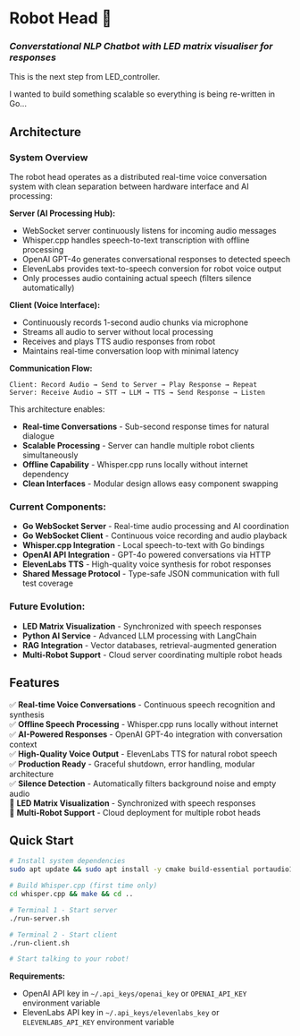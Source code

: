 # Robot Head :robot: 
### *Converstational NLP Chatbot with LED matrix visualiser for responses*

This is the next step from LED_controller.

I wanted to build something scalable so everything is being re-written in Go...

## Architecture

### System Overview

The robot head operates as a distributed real-time voice conversation system with clean separation between hardware interface and AI processing:

**Server (AI Processing Hub):**
- WebSocket server continuously listens for incoming audio messages
- Whisper.cpp handles speech-to-text transcription with offline processing
- OpenAI GPT-4o generates conversational responses to detected speech
- ElevenLabs provides text-to-speech conversion for robot voice output
- Only processes audio containing actual speech (filters silence automatically)

**Client (Voice Interface):**
- Continuously records 1-second audio chunks via microphone
- Streams all audio to server without local processing
- Receives and plays TTS audio responses from robot
- Maintains real-time conversation loop with minimal latency

**Communication Flow:**
```
Client: Record Audio → Send to Server → Play Response → Repeat
Server: Receive Audio → STT → LLM → TTS → Send Response → Listen
```

This architecture enables:
- **Real-time Conversations** - Sub-second response times for natural dialogue
- **Scalable Processing** - Server can handle multiple robot clients simultaneously  
- **Offline Capability** - Whisper.cpp runs locally without internet dependency
- **Clean Interfaces** - Modular design allows easy component swapping

### Current Components:
- **Go WebSocket Server** - Real-time audio processing and AI coordination
- **Go WebSocket Client** - Continuous voice recording and audio playback
- **Whisper.cpp Integration** - Local speech-to-text with Go bindings
- **OpenAI API Integration** - GPT-4o powered conversations via HTTP
- **ElevenLabs TTS** - High-quality voice synthesis for robot responses
- **Shared Message Protocol** - Type-safe JSON communication with full test coverage

### Future Evolution:
- **LED Matrix Visualization** - Synchronized with speech responses
- **Python AI Service** - Advanced LLM processing with LangChain
- **RAG Integration** - Vector databases, retrieval-augmented generation
- **Multi-Robot Support** - Cloud server coordinating multiple robot heads

## Features

✅ **Real-time Voice Conversations** - Continuous speech recognition and synthesis  
✅ **Offline Speech Processing** - Whisper.cpp runs locally without internet  
✅ **AI-Powered Responses** - OpenAI GPT-4o integration with conversation context  
✅ **High-Quality Voice Output** - ElevenLabs TTS for natural robot speech  
✅ **Production Ready** - Graceful shutdown, error handling, modular architecture  
✅ **Silence Detection** - Automatically filters background noise and empty audio  
🚧 **LED Matrix Visualization** - Synchronized with speech responses  
🚧 **Multi-Robot Support** - Cloud deployment for multiple robot heads  

## Quick Start

```bash
# Install system dependencies
sudo apt update && sudo apt install -y cmake build-essential portaudio19-dev

# Build Whisper.cpp (first time only)
cd whisper.cpp && make && cd ..

# Terminal 1 - Start server
./run-server.sh

# Terminal 2 - Start client  
./run-client.sh

# Start talking to your robot!
```

**Requirements:** 
- OpenAI API key in `~/.api_keys/openai_key` or `OPENAI_API_KEY` environment variable
- ElevenLabs API key in `~/.api_keys/elevenlabs_key` or `ELEVENLABS_API_KEY` environment variable

